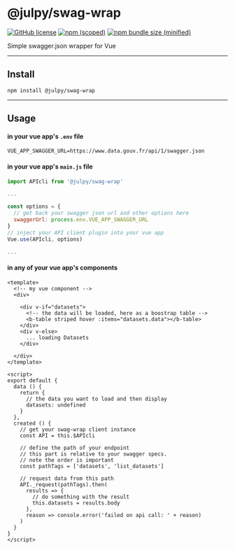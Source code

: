 
# @julpy/swag-wrap

[![GitHub license](https://img.shields.io/github/license/co-demos/swag-wrap)](https://github.com/co-demos/swag-wrap/blob/master/LICENSE) [![npm (scoped)](https://img.shields.io/npm/v/@julpy/swag-wrap.svg)](https://www.npmjs.com/package/@julpy/swag-wrap) [![npm bundle size (minified)](https://img.shields.io/bundlephobia/min/@julpy/swag-wrap.svg)](https://www.npmjs.com/package/@julpy/swag-wrap)

Simple swagger.json wrapper for Vue

---------

## Install

```terminal
npm install @julpy/swag-wrap
```

-------
## Usage

#### in your vue app's `.env` file
```env
VUE_APP_SWAGGER_URL=https://www.data.gouv.fr/api/1/swagger.json
```

#### in your vue app's `main.js` file
```js
import APIcli from '@julpy/swag-wrap'

...

const options = {
  // get back your swagger json url and other options here
  swaggerUrl: process.env.VUE_APP_SWAGGER_URL
}
// inject your API client plugin into your vue app
Vue.use(APIcli, options)

...

```

#### in any of your vue app's components

```vue
<template>
  <!-- my vue component -->
  <div>

    <div v-if="datasets">
      <!-- the data will be loaded, here as a boostrap table -->
      <b-table striped hover :items="datasets.data"></b-table>
    </div>
    <div v-else>
      ... loading Datasets
    </div>

  </div>
</template>

<script>
export default {
  data () {
    return {
      // the data you want to load and then display
      datasets: undefined
    }
  },
  created () {
    // get your swag-wrap client instance
    const API = this.$APIcli

    // define the path of your endpoint
    // this part is relative to your swagger specs.
    // note the order is important
    const pathTags = ['datasets', 'list_datasets']

    // request data from this path
    API._request(pathTags).then(
      results => {
        // do something with the result
        this.datasets = results.body
      },
      reason => console.error('failed on api call: ' + reason)
    )
  }
}
</script>
```
